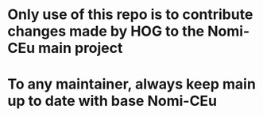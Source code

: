 # Only use of this repo is to contribute changes made by HOG to the Nomi-CEu main project

# To any maintainer, always keep main up to date with base Nomi-CEu
